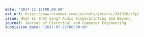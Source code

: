 ```yaml
---
date: '2017-12-15T00:00:00'
ext_url: https://www.hindawi.com/journals/jece/si/341326/cfp/
issue: What Is That Song? Audio Fingerprinting and Beyond
journal: Journal of Electrical and Computer Engineering
submission_date: '2017-07-22T00:00:00'
---
```

